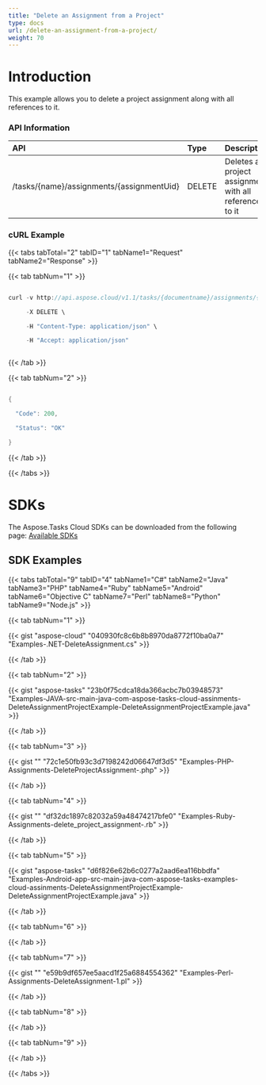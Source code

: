 ```yaml
---
title: "Delete an Assignment from a Project"
type: docs
url: /delete-an-assignment-from-a-project/
weight: 70
---
```


# **Introduction**
This example allows you to delete a project assignment along with all references to it.
### **API Information**

|**API**|**Type**|**Description**|**Resource Link**|
| :- | :- | :- | :- |
|/tasks/{name}/assignments/{assignmentUid}|DELETE|Deletes a project assignment with all references to it|[DeleteAssignment](https://apireference.aspose.cloud/tasks/#/TasksAssignments/DeleteAssignment)|
### **cURL Example**
{{< tabs tabTotal="2" tabID="1" tabName1="Request" tabName2="Response" >}}

{{< tab tabNum="1" >}}

```java

curl -v http://api.aspose.cloud/v1.1/tasks/{documentname}/assignments/{assignmentUid}?appsid=xxxx&signature=xxxx \

     -X DELETE \

	 -H "Content-Type: application/json" \

     -H "Accept: application/json"  



```

{{< /tab >}}

{{< tab tabNum="2" >}}

```java

{

  "Code": 200,

  "Status": "OK"

}

```

{{< /tab >}}

{{< /tabs >}}
# **SDKs**
The Aspose.Tasks Cloud SDKs can be downloaded from the following page: [Available SDKs](/available-sdks/)
## **SDK Examples**
{{< tabs tabTotal="9" tabID="4" tabName1="C#" tabName2="Java" tabName3="PHP" tabName4="Ruby" tabName5="Android" tabName6="Objective C" tabName7="Perl" tabName8="Python" tabName9="Node.js" >}}

{{< tab tabNum="1" >}}

{{< gist "aspose-cloud" "040930fc8c6b8b8970da8772f10ba0a7" "Examples-.NET-DeleteAssignment.cs" >}}

{{< /tab >}}

{{< tab tabNum="2" >}}

{{< gist "aspose-tasks" "23b0f75cdca18da366acbc7b03948573" "Examples-JAVA-src-main-java-com-aspose-tasks-cloud-assinments-DeleteAssignmentProjectExample-DeleteAssignmentProjectExample.java" >}}

{{< /tab >}}

{{< tab tabNum="3" >}}

{{< gist "" "72c1e50fb93c3d7198242d06647df3d5" "Examples-PHP-Assignments-DeleteProjectAssignment-.php" >}}

{{< /tab >}}

{{< tab tabNum="4" >}}

{{< gist "" "df32dc1897c82032a59a48474217bfe0" "Examples-Ruby-Assignments-delete\_project\_assignment-.rb" >}}

{{< /tab >}}

{{< tab tabNum="5" >}}

{{< gist "aspose-tasks" "d6f826e62b6c0277a2aad6ea116bbdfa" "Examples-Android-app-src-main-java-com-aspose-tasks-examples-cloud-assinments-DeleteAssignmentProjectExample-DeleteAssignmentProjectExample.java" >}}

{{< /tab >}}

{{< tab tabNum="6" >}}

{{< /tab >}}

{{< tab tabNum="7" >}}

{{< gist "" "e59b9df657ee5aacd1f25a6884554362" "Examples-Perl-Assignments-DeleteAssignment-1.pl" >}}

{{< /tab >}}

{{< tab tabNum="8" >}}

{{< /tab >}}

{{< tab tabNum="9" >}}

{{< /tab >}}

{{< /tabs >}}

